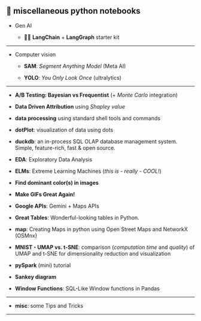 📓 miscellaneous python notebooks
-----

- Gen AI

  - 🦜️🔗 **LangChain** + **LangGraph** starter kit

-----

- Computer vision

  - **SAM**: *Segment Anything Model* (Meta AI)

  - **YOLO**: *You Only Look Once* (ultralytics)

-----

- **A/B Testing: Bayesian vs Frequentist** (+ *Monte Carlo* integration)

- **Data Driven Attribution** using *Shapley value*

- **data processing** using standard shell tools and commands

- **dotPlot**: visualization of data using dots

- **duckdb**: an in-process SQL OLAP database management system. Simple, feature-rich, fast & open source.

- **EDA**: Exploratory Data Analysis

- **ELMs**: Extreme Learning Machines (*this is - really - COOL!*)

- **Find dominant color(s) in images**

- **Make GIFs Great Again!**

- **Google APIs**: Gemini + Maps APIs

- **Great Tables**: Wonderful-looking tables in Python.

- **map**: Creating Maps in python using Open Street Maps and NetworkX (OSMnx)

- **MNIST - UMAP vs. t-SNE**: comparison (*computation time* and *quality*) of UMAP and t-SNE for dimensionality reduction and visualization

- **pySpark** (mini) tutorial

- **Sankey diagram**

- **Window Functions**: SQL-Like Window functions in Pandas

-----

- **misc**: some Tips and Tricks

-----
